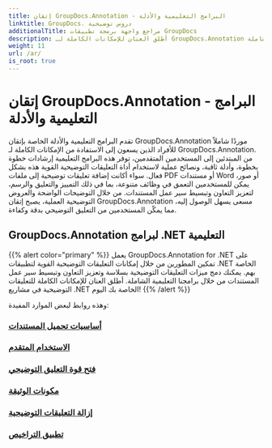 ```yaml
---
title: إتقان GroupDocs.Annotation - البرامج التعليمية والأدلة
linktitle: GroupDocs. دروس توضيحية
additionalTitle: مراجع واجهة برمجة تطبيقات GroupDocs
description: أطلق العنان للإمكانات الكاملة لـ GroupDocs.Annotation من خلال برامجنا التعليمية. يمكنك تعزيز التعاون وتبسيط سير العمل باستخدام الأدلة والنصائح الشاملة.
weight: 11
url: /ar/
is_root: true
---
```


# إتقان GroupDocs.Annotation - البرامج التعليمية والأدلة


تقدم البرامج التعليمية والأدلة الخاصة بإتقان GroupDocs.Annotation موردًا شاملاً للأفراد الذين يسعون إلى الاستفادة من الإمكانات الكاملة لـ GroupDocs.Annotation. من المبتدئين إلى المستخدمين المتقدمين، توفر هذه البرامج التعليمية إرشادات خطوة بخطوة، وأدلة ثاقبة، ونصائح عملية لاستخدام أداة التعليقات التوضيحية القوية هذه بشكل فعال. سواء أكانت إضافة تعليقات توضيحية إلى ملفات PDF أو مستندات Word أو صور، يمكن للمستخدمين التعمق في وظائف متنوعة، بما في ذلك التمييز والتعليق والرسم، لتعزيز التعاون وتبسيط سير عمل المستندات. من خلال التوضيحات الواضحة والعروض التوضيحية العملية، يصبح إتقان GroupDocs.Annotation مسعى يسهل الوصول إليه، مما يمكّن المستخدمين من التعليق التوضيحي بدقة وكفاءة.

## GroupDocs.Annotation لبرامج .NET التعليمية
{{% alert color="primary" %}}
يعمل GroupDocs.Annotation for .NET على تمكين المطورين من خلال إمكانات التعليقات التوضيحية القوية لتطبيقات .NET الخاصة بهم. يمكنك دمج ميزات التعليقات التوضيحية بسلاسة وتعزيز التعاون وتبسيط سير عمل المستندات من خلال برامجنا التعليمية الشاملة. أطلق العنان للإمكانات الكاملة للتعليقات التوضيحية في مشاريع .NET الخاصة بك اليوم!
{{% /alert %}}

وهذه روابط لبعض الموارد المفيدة:
 
### [أساسيات تحميل المستندات](./net/document-loading-essentials/)
### [الاستخدام المتقدم](./net/advanced-usage/)
### [فتح قوة التعليق التوضيحي](./net/unlocking-annotation-power/)
### [مكونات الوثيقة](./net/document-components/)
### [إزالة التعليقات التوضيحية](./net/removing-annotations/)
### [تطبيق التراخيص](./net/applying-licenses/)


